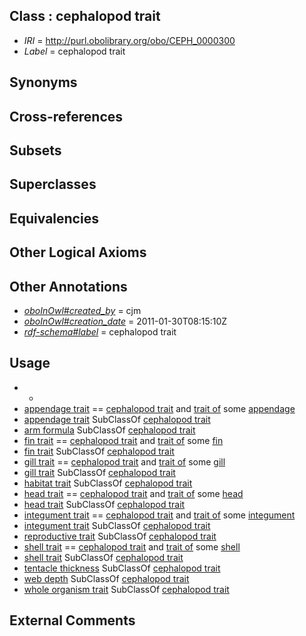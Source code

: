 
## Class : cephalopod trait

 * *IRI* = http://purl.obolibrary.org/obo/CEPH_0000300
 * *Label* = cephalopod trait

## Synonyms


## Cross-references


## Subsets


## Superclasses


## Equivalencies


## Other Logical Axioms


## Other Annotations

 * *[oboInOwl#created_by](../../oboInOwl#created/by/oboInOwl#created_by.md)* = cjm
 * *[oboInOwl#creation_date](../../oboInOwl#creation/te/oboInOwl#creation_date.md)* = 2011-01-30T08:15:10Z
 * *[rdf-schema#label](../../el/rdf-schema#label.md)* = cephalopod trait

## Usage

 * -
 * [appendage trait](../../CEPH/59/CEPH_0001059.md) == [cephalopod trait](../../CEPH/00/CEPH_0000300.md) and [trait of](../../ceph#trait/of/ceph#trait_of.md) some [appendage](../../UBERON/26/UBERON_0000026.md)
 * [appendage trait](../../CEPH/59/CEPH_0001059.md) SubClassOf [cephalopod trait](../../CEPH/00/CEPH_0000300.md)
 * [arm formula](../../CEPH/16/CEPH_0000016.md) SubClassOf [cephalopod trait](../../CEPH/00/CEPH_0000300.md)
 * [fin trait](../../CEPH/63/CEPH_0001063.md) == [cephalopod trait](../../CEPH/00/CEPH_0000300.md) and [trait of](../../ceph#trait/of/ceph#trait_of.md) some [fin](../../CEPH/12/CEPH_0000112.md)
 * [fin trait](../../CEPH/63/CEPH_0001063.md) SubClassOf [cephalopod trait](../../CEPH/00/CEPH_0000300.md)
 * [gill trait](../../CEPH/66/CEPH_0001066.md) == [cephalopod trait](../../CEPH/00/CEPH_0000300.md) and [trait of](../../ceph#trait/of/ceph#trait_of.md) some [gill](../../CEPH/22/CEPH_0000122.md)
 * [gill trait](../../CEPH/66/CEPH_0001066.md) SubClassOf [cephalopod trait](../../CEPH/00/CEPH_0000300.md)
 * [habitat trait](../../CEPH/60/CEPH_0001060.md) SubClassOf [cephalopod trait](../../CEPH/00/CEPH_0000300.md)
 * [head trait](../../CEPH/64/CEPH_0001064.md) == [cephalopod trait](../../CEPH/00/CEPH_0000300.md) and [trait of](../../ceph#trait/of/ceph#trait_of.md) some [head](../../UBERON/33/UBERON_0000033.md)
 * [head trait](../../CEPH/64/CEPH_0001064.md) SubClassOf [cephalopod trait](../../CEPH/00/CEPH_0000300.md)
 * [integument trait](../../CEPH/62/CEPH_0001062.md) == [cephalopod trait](../../CEPH/00/CEPH_0000300.md) and [trait of](../../ceph#trait/of/ceph#trait_of.md) some [integument](../../UBERON/99/UBERON_0002199.md)
 * [integument trait](../../CEPH/62/CEPH_0001062.md) SubClassOf [cephalopod trait](../../CEPH/00/CEPH_0000300.md)
 * [reproductive trait](../../CEPH/58/CEPH_0001058.md) SubClassOf [cephalopod trait](../../CEPH/00/CEPH_0000300.md)
 * [shell trait](../../CEPH/61/CEPH_0001061.md) == [cephalopod trait](../../CEPH/00/CEPH_0000300.md) and [trait of](../../ceph#trait/of/ceph#trait_of.md) some [shell](../../UBERON/12/UBERON_0006612.md)
 * [shell trait](../../CEPH/61/CEPH_0001061.md) SubClassOf [cephalopod trait](../../CEPH/00/CEPH_0000300.md)
 * [tentacle thickness](../../CEPH/61/CEPH_0000261.md) SubClassOf [cephalopod trait](../../CEPH/00/CEPH_0000300.md)
 * [web depth](../../CEPH/40/CEPH_0001040.md) SubClassOf [cephalopod trait](../../CEPH/00/CEPH_0000300.md)
 * [whole organism trait](../../CEPH/65/CEPH_0001065.md) SubClassOf [cephalopod trait](../../CEPH/00/CEPH_0000300.md)

## External Comments

